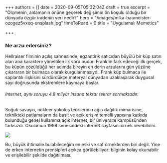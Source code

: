 +++
authors = []
date = 2020-09-05T05:32:04Z
draft = true
excerpt = "Ölçmenin, anlamanın önüne geçerek değişimin ön koşulu olduğu bir dünyada özgür iradenin yeri nedir?"
hero = "/images/mika-baumeister-ozogez5vxeq-unsplash.jpg"
timeToRead = 0
title = "Uygulamalı Memetics"

+++
### **Ne arzu edersiniz?**

Hellraiser filminin açılış sahnesinde, egzantirik satıcıdan büyülü bir küp satın alan ana karaktere yöneltilen ilk soru budur. Frank'in fark edeceği ilk gerçek, bu küpün çözüldüğü her adımda bireyin en derin arzularını gün yüzüne çıkararan bir bulmaca olarak kurgulanmasıydı. Frank küp bulmaca ile saplantılı ilişkisini sürdürdükçe materyal dünyadan uzaklaşarak duygusal sayı doğrusunda ekstremlere kaymaya başlar.

###### Internet, aynı soruyu 4.8 milyar insana tekrar tekrar sormaktadır.

Soğuk savaşın, nükleer yokoluş teorilerinin ağın dağıtık mimarisine, teknikteki patlamaların da basit ve açık erişim temelli yapısına katkıda bulunduğu genel kullanıma açık internet, bir üniversite kampüsünden farksızdı. Okulumun 1998 senesindeki internet sayfasını örnek verebilirim.

![](/images/https-web-archive-org-web-19980127035000-http-www-bilkent-edu.png)

Bu, büyük ihtimalle bulabileceğim en eski ve saf örneklerden biri değil. Yine de erken internetin prensipleri açıkça görülebiliyor: bilginin kolay okunabilir ve erişilebilir şekilde dağıtılması. 